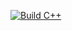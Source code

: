 [![Build C++](https://github.com/JedJordan/hello/actions/workflows/main.yml/badge.svg)](https://github.com/JedJordan/hello/actions/workflows/main.yml)
